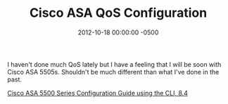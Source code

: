 ﻿---
layout: post
title:  Cisco ASA QoS Configuration
date:   2012-10-18 00:00:00 -0500
categories: IT
---






I haven't done much QoS lately but I have a feeling that I will be soon with Cisco ASA 5505s. Shouldn't be much different than what I've done in the past.

<a href="http://www.cisco.com/en/US/docs/security/asa/asa84/configuration/guide/conns_qos.html">Cisco ASA 5500 Series Configuration Guide using the CLI, 8.4</a>


